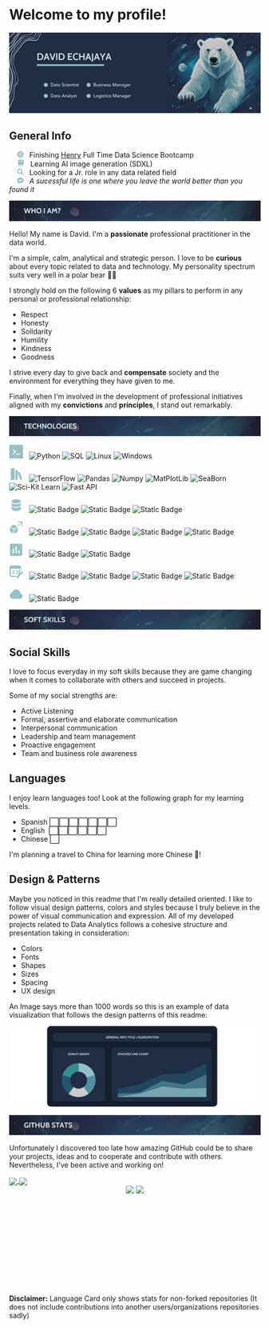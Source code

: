 # Welcome to my profile!
![Banner Perfil](src/Banner.png)

## General Info

&nbsp;&nbsp;&nbsp;&nbsp;<img src="src/target_icon.png" alt="code icon" width="13"> &nbsp;
Finishing [Henry](https://www.soyhenry.com/carrera-data-science) Full Time Data Science Bootcamp<br>
&nbsp;&nbsp;&nbsp;&nbsp;<img src="src/book_icon.png" alt="code icon" width="15"> &nbsp;
Learning AI image generation (SDXL)<br>
&nbsp;&nbsp;&nbsp;&nbsp;<img src="src/search_icon.png" alt="code icon" width="13"> &nbsp;
Looking for a Jr. role in any data related field<br>
&nbsp;&nbsp;&nbsp;&nbsp;<img src="src/quote_icon.png" alt="code icon" width="13"> &nbsp;
*A sucessful life is one where you leave the world better than you found it*

![Who I am?](src/who_i_am_b.png)

Hello! My name is David. I'm a **passionate** professional practitioner in the data world.

I'm a simple, calm, analytical and strategic person. I love to be **curious** about every topic related to data and technology. My personality spectrum suits very well in a polar bear 🐻‍❄️

I strongly hold on the following 6 **values** as my pillars to perform in any personal or professional relationship:

* Respect
* Honesty
* Solidarity
* Humility
* Kindness
* Goodness

I strive every day to give back and **compensate** society and the environment for everything they have given to me.

Finally, when I'm involved in the development of professional initiatives aligned with my **convictions** and **principles**, I stand out remarkably.

![Technologies](src/technologies_b.png)

<img src="src/code_icon.png" alt="code icon" width="28"> &nbsp;
![Python](https://img.shields.io/badge/Python-212d43?style=for-the-badge&logo=python&logoColor=white)
![SQL](https://img.shields.io/badge/SQL-212d43?style=for-the-badge&logo=MySQL&logoColor=white)
![Linux](https://img.shields.io/badge/Linux-212d43?style=for-the-badge&logo=Linux&logoColor=white)
![Windows](https://img.shields.io/badge/Windows-212d43?style=for-the-badge&logo=Windows&logoColor=white)

<img src="src/library_icon.png" alt="library icon" width="28"> &nbsp;
![TensorFlow](https://img.shields.io/badge/Tensorflow-212d43?style=for-the-badge&logo=Tensorflow&logoColor=white)
![Pandas](https://img.shields.io/badge/Pandas-212d43?style=for-the-badge&logo=Pandas&logoColor=white)
![Numpy](https://img.shields.io/badge/Numpy-212d43?style=for-the-badge&logo=Numpy&logoColor=white)
![MatPlotLib](https://img.shields.io/badge/MatPlot-212d43?style=for-the-badge&logo=Alwaysdata&logoColor=white)
![SeaBorn](https://img.shields.io/badge/SeaBorn-212d43?style=for-the-badge&logo=plotly&logoColor=white)
![Sci-Kit Learn](https://img.shields.io/badge/SciKit-212d43?style=for-the-badge&logo=SciKit-learn&logoColor=white)
![Fast API](https://img.shields.io/badge/FastAPI-212d43?style=for-the-badge&logo=FastAPI&logoColor=white)

<img src="src/database_icon.png" alt="database" width="28"> &nbsp;
![Static Badge](https://img.shields.io/badge/MySQL-212d43?style=for-the-badge&logo=MySQL&logoColor=white)
![Static Badge](https://img.shields.io/badge/Postgres-212d43?style=for-the-badge&logo=Postgresql&logoColor=white)
![Static Badge](https://img.shields.io/badge/MongoDB-212d43?style=for-the-badge&logo=MongoDB&logoColor=white)

<img src="src/deploy_icon.png" alt="database" width="28"> &nbsp;
![Static Badge](https://img.shields.io/badge/Docker-212d43?style=for-the-badge&logo=Docker&logoColor=white)
![Static Badge](https://img.shields.io/badge/Hadoop-212d43?style=for-the-badge&logo=apachehadoop&logoColor=white)
![Static Badge](https://img.shields.io/badge/Hive-212d43?style=for-the-badge&logo=apachehive&logoColor=white)
![Static Badge](https://img.shields.io/badge/Spark-212d43?style=for-the-badge&logo=apachespark&logoColor=white)

<img src="src/graph_icon.png" alt="database" width="28"> &nbsp;
![Static Badge](https://img.shields.io/badge/PowerBI-212d43?style=for-the-badge&logo=Power%20BI&logoColor=white)
![Static Badge](https://img.shields.io/badge/Excel-212d43?style=for-the-badge&logo=microsoftexcel&logoColor=white)

<img src="src/devtools_icon.png" alt="database" width="28"> &nbsp;
![Static Badge](https://img.shields.io/badge/Git-212d43?style=for-the-badge&logo=git&logoColor=white)
![Static Badge](https://img.shields.io/badge/Github-212d43?style=for-the-badge&logo=github&logoColor=white)
![Static Badge](https://img.shields.io/badge/Jupyter-212d43?style=for-the-badge&logo=jupyter&logoColor=white)
![Static Badge](https://img.shields.io/badge/VSC-212d43?style=for-the-badge&logo=Visual%20studio%20code&logoColor=white)

<img src="src/cloud_icon.png" alt="database" width="28"> &nbsp;
![Static Badge](https://img.shields.io/badge/Render-212d43?style=for-the-badge&logo=Render&logoColor=white)

![Soft Skills](src/soft_skills_b.png)

## Social Skills

I love to focus everyday in my soft skills because they are game changing when it comes to collaborate with others and succeed in projects.

Some of my social strengths are:

* Active Listening
* Formal, assertive and elaborate communication
* Interpersonal communication
* Leadership and team management
* Proactive engagement
* Team and business role awareness

## Languages

I enjoy learn languages too! Look at the following graph for my learning levels.

* Spanish ⬜⬜⬜⬜⬜⬜⬜
* English &nbsp;⬜⬜⬜⬜⬜⬜
* Chinese ⬜

I'm planning a travel to China for learning more Chinese 💬!

## Design & Patterns

Maybe you noticed in this readme that I'm really detailed oriented. I like to follow visual design patterns, colors and styles because I truly believe in the power of visual communication and expression. All of my developed projects related to Data Analytics follows a cohesive structure and presentation taking in consideration:

* Colors
* Fonts
* Shapes
* Sizes
* Spacing
* UX design

An Image says more than 1000 words so this is an example of data visualization that follows the design patterns of this readme:

![Graph sample](src/graph_sample.png)

![GitHub Stats](src/github_stats_b.png)

Unfortunately I discovered too late how amazing GitHub could be to share your projects, ideas and to cooperate and contribute with others. Nevertheless, I've been active and working on!

<a href="https://github.com/Slindex/github-readme-stats">
  <img height=200 align="center" src="https://github-readme-stats.vercel.app/api?username=Slindex&bg_color=202D42&title_color=98BFC5&text_color=E5E9F0&hide_border=True&border_radius=10&rank_icon=github" />
</a>
<a href="https://github.com/Slindex/convoychat">
  <img height=200 align="center" src="https://github-readme-stats.vercel.app/api/top-langs?username=Slindex&layout=compact&langs_count=8&card_width=320&bg_color=202D42&title_color=98BFC5&text_color=E5E9F0&hide_border=True&border_radius=10" />
</a>

<div style="text-align: center;">
  <img height=200 src="https://github-readme-stats.vercel.app/api?username=Slindex&bg_color=202D42&title_color=98BFC5&text_color=E5E9F0&hide_border=True&border_radius=10&rank_icon=github" style="display: inline-block; margin: 0 auto;">
  <img height=200 src="https://github-readme-stats.vercel.app/api/top-langs?username=Slindex&layout=compact&langs_count=8&card_width=320&bg_color=202D42&title_color=98BFC5&text_color=E5E9F0&hide_border=True&border_radius=10" style="display: inline-block; margin: 0 auto;">
</div>

**Disclaimer:** Language Card only shows stats for non-forked repositories (It does not include contributions into another users/organizations repositories sadly)
